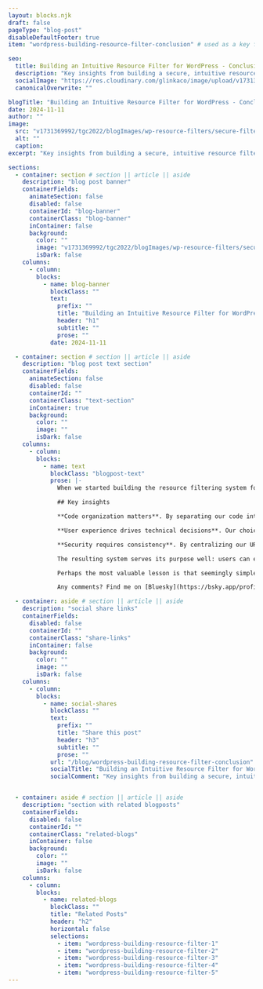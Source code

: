 ```yaml
---
layout: blocks.njk
draft: false
pageType: "blog-post"
disableDefaultFooter: true
item: "wordpress-building-resource-filter-conclusion" # used as a key for bloglist filters

seo:
  title: Building an Intuitive Resource Filter for WordPress - Conclusion | Werner Glinka
  description: "Key insights from building a secure, intuitive resource filter for WordPress. Insights include Code organization matters, User experience drives technical decisions, and Security requires consistency."
  socialImage: "https://res.cloudinary.com/glinkaco/image/upload/v1731369992/tgc2022/blogImages/wp-resource-filters/secure-filters-conclusion_cgyrcb.jpg"
  canonicalOverwrite: ""

blogTitle: "Building an Intuitive Resource Filter for WordPress - Conclusion"
date: 2024-11-11
author: ""
image:
  src: "v1731369992/tgc2022/blogImages/wp-resource-filters/secure-filters-conclusion_cgyrcb.jpg"
  alt: ""
  caption:
excerpt: "Key insights from building a secure, intuitive resource filter for WordPress. Insights include Code organization matters, User experience drives technical decisions, and Security requires consistency."

sections:
  - container: section # section || article || aside
    description: "blog post banner"
    containerFields:
      animateSection: false
      disabled: false
      containerId: "blog-banner"
      containerClass: "blog-banner"
      inContainer: false
      background:
        color: ""
        image: "v1731369992/tgc2022/blogImages/wp-resource-filters/secure-filters-conclusion_cgyrcb.jpg"
        isDark: false
    columns:
      - column:
        blocks:
          - name: blog-banner
            blockClass: ""
            text:
              prefix: ""
              title: "Building an Intuitive Resource Filter for WordPress - Conclusion"
              header: "h1"
              subtitle: ""
              prose: ""
            date: 2024-11-11

  - container: section # section || article || aside
    description: "blog post text section"
    containerFields:
      animateSection: false
      disabled: false
      containerId: ""
      containerClass: "text-section"
      inContainer: true
      background:
        color: ""
        image: ""
        isDark: false
    columns:
      - column:
        blocks:
          - name: text
            blockClass: "blogpost-text"
            prose: |-
              When we started building the resource filtering system for reDesignED, our goal was straightforward: help users find educational resources quickly and intuitively. What emerged was a deeper understanding of how user experience, code organization, and security intertwine in modern web development.

              ## Key insights

              **Code organization matters**. By separating our code into focused components - the main template orchestrating the flow, individual parts handling specific displays, and centralized functions managing common operations - we created a system that's both maintainable and extensible.

              **User experience drives technical decisions**. Our choice to show only valid filter combinations wasn't just a UI preference; it shaped our entire filtering logic. Following the user's natural selection path - knowing their current choice must be valid and using that to determine next available options - led to both better code and a more intuitive interface.

              **Security requires consistency**. By centralizing our URL generation and security token handling, we ensured that every user interaction is properly protected. What started as a simple filtering system evolved to include thoughtful security measures without compromising usability.

              The resulting system serves its purpose well: users can efficiently find resources through various combinations of filters, never encountering frustrating dead ends or confusing results. For developers, the code provides a template for building similar systems, with clear separation of concerns and robust security measures.

              Perhaps the most valuable lesson is that seemingly simple features often reveal layers of complexity when built thoughtfully. By embracing this complexity while maintaining clean, organized code, we create systems that serve both users and developers effectively.

              Any comments? Find me on [Bluesky](https://bsky.app/profile/wernerglinka.bsky.social).

  - container: aside # section || article || aside
    description: "social share links"
    containerFields:
      disabled: false
      containerId: ""
      containerClass: "share-links"
      inContainer: false
      background:
        color: ""
        image: ""
        isDark: false
    columns:
      - column:
        blocks:
          - name: social-shares
            blockClass: ""
            text:
              prefix: ""
              title: "Share this post"
              header: "h3"
              subtitle: ""
              prose: ""
            url: "/blog/wordpress-building-resource-filter-conclusion"
            socialTitle: "Building an Intuitive Resource Filter for WordPress - Conclusion"
            socialComment: "Key insights from building a secure, intuitive resource filter for WordPress. Insights include Code organization matters, User experience drives technical decisions, and Security requires consistency."


  - container: aside # section || article || aside
    description: "section with related blogposts"
    containerFields:
      disabled: false
      containerId: ""
      containerClass: "related-blogs"
      inContainer: false
      background:
        color: ""
        image: ""
        isDark: false
    columns:
      - column:
        blocks:
          - name: related-blogs
            blockClass: ""
            title: "Related Posts"
            header: "h2"
            horizontal: false
            selections:
              - item: "wordpress-building-resource-filter-1"
              - item: "wordpress-building-resource-filter-2"
              - item: "wordpress-building-resource-filter-3"
              - item: "wordpress-building-resource-filter-4"
              - item: "wordpress-building-resource-filter-5"
---
```

